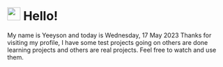  <h1>
    <img src="https://emojis.slackmojis.com/emojis/images/1643510097/45343/hi.gif?1643510097" width="30"/> 
    Hello!
 </h1>
 <p>
    My name is Yeeyson and today is Wednesday, 17 May 2023
    Thanks for visiting my profile, I have some test projects going on others are done learning projects and others are real projects.
    Feel free to watch and use them.
 </p>
